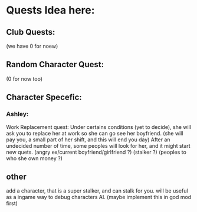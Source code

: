 # Quests Idea here:

## Club Quests:
(we have 0 for noew)

## Random Character Quest:
(0 for now too)

## Character Specefic:

### Ashley: 
Work Replacement quest:
Under certains conditions (yet to decide), she will ask you to replace her at work so she can go see her boyfriend. (she will pay you, a small part of her shift, and this will end you day)
After an undecided number of time, some peoples will look for her, and it might start new quets.
(angry ex/current boyfriend/girlfriend ?) (stalker ?) (peoples to who she own money ?)


## other

add a character, that is a super stalker, and can stalk for you.
will be useful as a ingame way to debug characters AI. (maybe implement this in god mod first)
